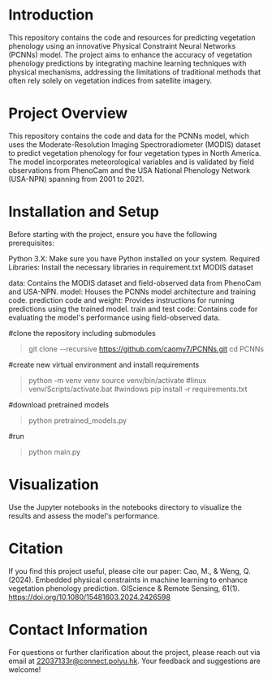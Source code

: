 # Introduction

This repository contains the code and resources for predicting vegetation phenology using an innovative Physical Constraint Neural Networks (PCNNs) model. The project aims to enhance the accuracy of vegetation phenology predictions by integrating machine learning techniques with physical mechanisms, addressing the limitations of traditional methods that often rely solely on vegetation indices from satellite imagery.

# Project Overview
This repository contains the code and data for the PCNNs model, which uses the Moderate-Resolution Imaging Spectroradiometer (MODIS) dataset to predict vegetation phenology for four vegetation types in North America. The model incorporates meteorological variables and is validated by field observations from PhenoCam and the USA National Phenology Network (USA-NPN) spanning from 2001 to 2021.


# Installation and Setup
Before starting with the project, ensure you have the following prerequisites:

Python 3.X: Make sure you have Python installed on your system.
Required Libraries: Install the necessary libraries in requirement.txt
MODIS dataset

data: Contains the MODIS dataset and field-observed data from PhenoCam and USA-NPN.
model: Houses the PCNNs model architecture and training code.
prediction code and weight: Provides instructions for running predictions using the trained model.
train and test code: Contains code for evaluating the model's performance using field-observed data.

#clone the repository including submodules
>git clone --recursive https://github.com/caomy7/PCNNs.git
>cd PCNNs

#create new virtual environment and install requirements
>python -m venv venv
>source venv/bin/activate              #linux
>venv/Scripts/activate.bat                #windows
>pip install -r requirements.txt

#download pretrained models
>python pretrained_models.py

#run
>python main.py




# Visualization
Use the Jupyter notebooks in the notebooks directory to visualize the results and assess the model's performance.

# Citation
If you find this project useful, please cite our paper:
Cao, M., & Weng, Q. (2024). Embedded physical constraints in machine learning to enhance vegetation phenology prediction. GIScience & Remote Sensing, 61(1). https://doi.org/10.1080/15481603.2024.2426598

# Contact Information
For questions or further clarification about the project, please reach out via email at 22037133r@connect.polyu.hk. Your feedback and suggestions are welcome!

